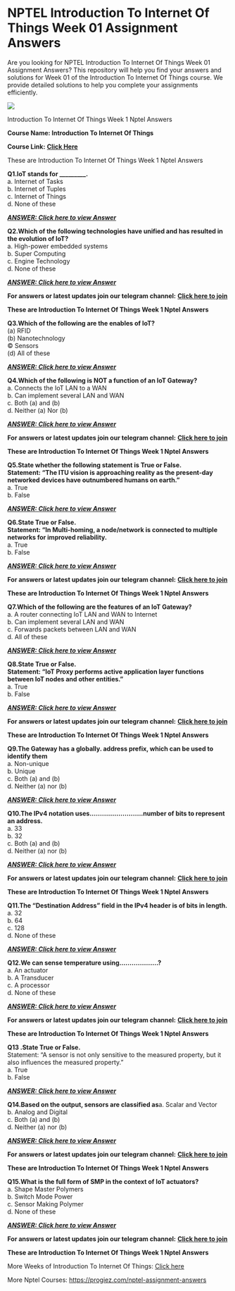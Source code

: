 # NPTEL Introduction To Internet Of Things Week 01 Assignment Answers

Are you looking for NPTEL Introduction To Internet Of Things Week 01 Assignment Answers? This repository will help you find your answers and solutions for Week 01 of the Introduction To Internet Of Things course. We provide detailed solutions to help you complete your assignments efficiently.

![](https://miro.medium.com/v2/resize:fit:875/1*oCfYVT4V7soEfpAPb8Civg.jpeg)

Introduction To Internet Of Things Week 1 Nptel Answers

**Course Name: Introduction To Internet Of Things**

**Course Link:** [**Click Here**](https://onlinecourses.nptel.ac.in/noc24_cs115/)

These are Introduction To Internet Of Things Week 1 Nptel Answers

**Q1.IoT stands for \_\_\_\_\_\_\_\_\_.**\
a. Internet of Tasks\
b. Internet of Tuples\
c. Internet of Things\
d. None of these

[**_**ANSWER: Click here to view Answer**_**](https://progiez.com/introduction-to-internet-of-things-week-1-nptel-answers)

**Q2.Which of the following technologies have unified and has resulted in the evolution of IoT?**\
a. High-power embedded systems\
b. Super Computing\
c. Engine Technology\
d. None of these

[**_**ANSWER: Click here to view Answer**_**](https://progiez.com/introduction-to-internet-of-things-week-1-nptel-answers)

**For answers or latest updates join our telegram channel:** [**Click here to join**](https://telegram.me/nptel_assignments)

**These are Introduction To Internet Of Things Week 1 Nptel Answers**

**Q3.Which of the following are the enables of IoT?**\
(a) RFID\
(b) Nanotechnology\
© Sensors\
(d) All of these

[**_**ANSWER: Click here to view Answer**_**](https://progiez.com/introduction-to-internet-of-things-week-1-nptel-answers)

**Q4.Which of the following is NOT a function of an IoT Gateway?**\
a. Connects the IoT LAN to a WAN\
b. Can implement several LAN and WAN\
c. Both (a) and (b)\
d. Neither (a) Nor (b)

[**_**ANSWER: Click here to view Answer**_**](https://progiez.com/introduction-to-internet-of-things-week-1-nptel-answers)

**For answers or latest updates join our telegram channel:** [**Click here to join**](https://telegram.me/nptel_assignments)

**These are Introduction To Internet Of Things Week 1 Nptel Answers**

**Q5.State whether the following statement is True or False.\
Statement: “The ITU vision is approaching reality as the present-day networked devices have outnumbered humans on earth.”**\
a. True\
b. False

[**_**ANSWER: Click here to view Answer**_**](https://progiez.com/introduction-to-internet-of-things-week-1-nptel-answers)

**Q6.State True or False.\
Statement: “In Multi-homing, a node/network is connected to multiple networks for improved reliability.**\
a. True\
b. False

[**_**ANSWER: Click here to view Answer**_**](https://progiez.com/introduction-to-internet-of-things-week-1-nptel-answers)

**For answers or latest updates join our telegram channel:** [**Click here to join**](https://telegram.me/nptel_assignments)

**These are Introduction To Internet Of Things Week 1 Nptel Answers**

**Q7.Which of the following are the features of an IoT Gateway?**\
a. A router connecting IoT LAN and WAN to Internet\
b. Can implement several LAN and WAN\
c. Forwards packets between LAN and WAN\
d. All of these

[**_**ANSWER: Click here to view Answer**_**](https://progiez.com/introduction-to-internet-of-things-week-1-nptel-answers)

**Q8.State True or False.\
Statement: “IoT Proxy performs active application layer functions between IoT nodes and other entities.”**\
a. True\
b. False

[**_**ANSWER: Click here to view Answer**_**](https://progiez.com/introduction-to-internet-of-things-week-1-nptel-answers)

**For answers or latest updates join our telegram channel:** [**Click here to join**](https://telegram.me/nptel_assignments)

**These are Introduction To Internet Of Things Week 1 Nptel Answers**

**Q9.The Gateway has a globally. address prefix, which can be used to identify them**\
a. Non-unique\
b. Unique\
с. Both (a) and (b)\
d. Neither (a) nor (b)

[**_**ANSWER: Click here to view Answer**_**](https://progiez.com/introduction-to-internet-of-things-week-1-nptel-answers)

**Q10.The IPv4 notation uses……………………..number of bits to represent an address.**\
a. 33\
b. 32\
c. Both (a) and (b)\
d. Neither (a) nor (b)

[**_**ANSWER: Click here to view Answer**_**](https://progiez.com/introduction-to-internet-of-things-week-1-nptel-answers)

**For answers or latest updates join our telegram channel:** [**Click here to join**](https://telegram.me/nptel_assignments)

**These are Introduction To Internet Of Things Week 1 Nptel Answers**

**Q11.The “Destination Address” field in the IPv4 header is of bits in length.**\
a. 32\
b. 64\
с. 128\
d. None of these

[**_**ANSWER: Click here to view Answer**_**](https://progiez.com/introduction-to-internet-of-things-week-1-nptel-answers)

**Q12.We can sense temperature using……………….?**\
a. An actuator\
b. A Transducer\
с. A processor\
d. None of these

[**_**ANSWER: Click here to view Answer**_**](https://progiez.com/introduction-to-internet-of-things-week-1-nptel-answers)

**For answers or latest updates join our telegram channel:** [**Click here to join**](https://telegram.me/nptel_assignments)

**These are Introduction To Internet Of Things Week 1 Nptel Answers**

**Q13 .State True or False.**\
Statement: “A sensor is not only sensitive to the measured property, but it also influences the measured property.”\
a. True\
b. False

[**_**ANSWER: Click here to view Answer**_**](https://progiez.com/introduction-to-internet-of-things-week-1-nptel-answers)

**Q14.Based on the output, sensors are classified as**a. Scalar and Vector\
b. Analog and Digital\
c. Both (a) and (b)\
d. Neither (a) nor (b)

[**_**ANSWER: Click here to view Answer**_**](https://progiez.com/introduction-to-internet-of-things-week-1-nptel-answers)

**For answers or latest updates join our telegram channel:** [**Click here to join**](https://telegram.me/nptel_assignments)

**These are Introduction To Internet Of Things Week 1 Nptel Answers**

**Q15.What is the full form of SMP in the context of IoT actuators?**\
a. Shape Master Polymers\
b. Switch Mode Power\
c. Sensor Making Polymer\
d. None of these

[**_**ANSWER: Click here to view Answer**_**](https://progiez.com/introduction-to-internet-of-things-week-1-nptel-answers)

**For answers or latest updates join our telegram channel:** [**Click here to join**](https://telegram.me/nptel_assignments)

**These are Introduction To Internet Of Things Week 1 Nptel Answers**

More Weeks of Introduction To Internet Of Things: [Click here](https://progiez.com/nptel-assignment-answers/iot-nptel-answers)

More Nptel Courses: <https://progiez.com/nptel-assignment-answers>
